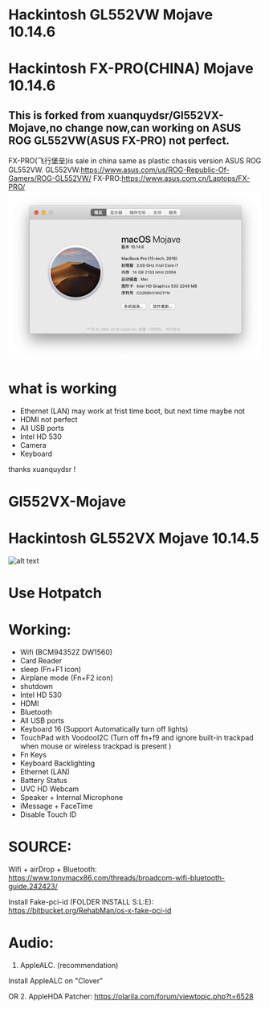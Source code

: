 # Hackintosh GL552VW Mojave 10.14.6
# Hackintosh FX-PRO(CHINA) Mojave 10.14.6
## This is forked from xuanquydsr/Gl552VX-Mojave,no change now,can working on ASUS ROG GL552VW(ASUS FX-PRO) not perfect.
FX-PRO(飞行堡垒)is sale in china same as plastic chassis version ASUS ROG GL552VW.
GL552VW:https://www.asus.com/us/ROG-Republic-Of-Gamers/ROG-GL552VW/
FX-PRO:https://www.asus.com.cn/Laptops/FX-PRO/
![Image text](https://github.com/AndyZhuAZ/GL552VW--FX-PRO--Mojave/blob/master/IMAGE/%E5%B1%8F%E5%B9%95%E5%BF%AB%E7%85%A7%202019-09-07%20%E4%B8%8B%E5%8D%881.37.29.png)
# what is working
- Ethernet (LAN) may work at frist time boot, but next time maybe not
- HDMI not perfect
- All USB ports
- Intel HD 530
- Camera
- Keyboard



thanks xuanquydsr !


# Gl552VX-Mojave
# Hackintosh GL552VX Mojave 10.14.5

![alt text](https://i.imgur.com/VuENUZU.png)

# Use Hotpatch
# Working:
- Wifi (BCM94352Z DW1560)
- Card Reader
- sleep (Fn+F1 icon)
- Airplane mode (Fn+F2 icon)
- shutdown
- Intel HD 530
- HDMI
- Bluetooth
- All USB ports
- Keyboard 16 (Support Automatically turn off lights)
- TouchPad with VoodooI2C (Turn off fn+f9 and ignore built-in trackpad when mouse or wireless trackpad is present )
- Fn Keys
- Keyboard Backlighting
- Ethernet (LAN)
- Battery Status
- UVC HD Webcam
- Speaker + Internal Microphone
- iMessage + FaceTime
- Disable Touch ID

# SOURCE:

Wifi + airDrop + Bluetooth:
https://www.tonymacx86.com/threads/broadcom-wifi-bluetooth-guide.242423/

Install Fake-pci-id (FOLDER INSTALL S:L:E):
https://bitbucket.org/RehabMan/os-x-fake-pci-id

# Audio:

1. AppleALC. (recommendation)

Install AppleALC on "Clover"

OR
2. AppleHDA Patcher:
https://olarila.com/forum/viewtopic.php?t=6528

